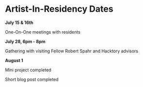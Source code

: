 # Artist-In-Residency Dates

**July 15 & 16th**

One-On-One meetings with residents

**July 28, 6pm - 8pm**

Gathering with visiting Fellow Robert Spahr and Hacktory advisors

**August 1**

Mini project completed

Short blog post completed